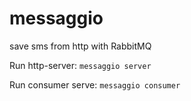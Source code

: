 # messaggio
save sms from http with RabbitMQ

Run http-server:
`messaggio server`

Run consumer serve:
`messaggio consumer`
